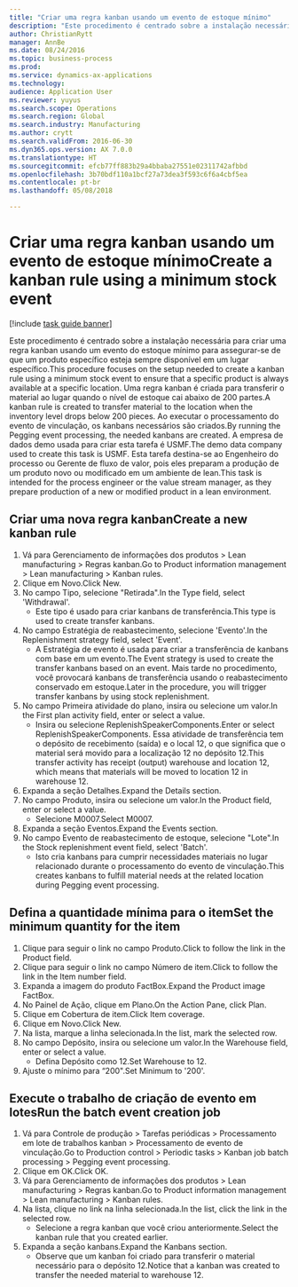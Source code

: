 ```yaml
--- 
title: "Criar uma regra kanban usando um evento de estoque mínimo"
description: "Este procedimento é centrado sobre a instalação necessária para criar uma regra kanban usando um evento do estoque mínimo para assegurar-se de que um produto específico esteja sempre disponível em um lugar específico."
author: ChristianRytt
manager: AnnBe
ms.date: 08/24/2016
ms.topic: business-process
ms.prod: 
ms.service: dynamics-ax-applications
ms.technology: 
audience: Application User
ms.reviewer: yuyus
ms.search.scope: Operations
ms.search.region: Global
ms.search.industry: Manufacturing
ms.author: crytt
ms.search.validFrom: 2016-06-30
ms.dyn365.ops.version: AX 7.0.0
ms.translationtype: HT
ms.sourcegitcommit: efcb77ff883b29a4bbaba27551e02311742afbbd
ms.openlocfilehash: 3b70bdf110a1bcf27a73dea3f593c6f6a4cbf5ea
ms.contentlocale: pt-br
ms.lasthandoff: 05/08/2018

---
```

# <a name="create-a-kanban-rule-using-a-minimum-stock-event"></a><span data-ttu-id="7119e-103">Criar uma regra kanban usando um evento de estoque mínimo</span><span class="sxs-lookup"><span data-stu-id="7119e-103">Create a kanban rule using a minimum stock event</span></span>

[!include [task guide banner](../../includes/task-guide-banner.md)]

<span data-ttu-id="7119e-104">Este procedimento é centrado sobre a instalação necessária para criar uma regra kanban usando um evento do estoque mínimo para assegurar-se de que um produto específico esteja sempre disponível em um lugar específico.</span><span class="sxs-lookup"><span data-stu-id="7119e-104">This procedure focuses on the setup needed to create a kanban rule using a minimum stock event to ensure that a specific product is always available at a specific location.</span></span> <span data-ttu-id="7119e-105">Uma regra kanban é criada para transferir o material ao lugar quando o nível de estoque cai abaixo de 200 partes.</span><span class="sxs-lookup"><span data-stu-id="7119e-105">A kanban rule is created to transfer material to the location when the inventory level drops below 200 pieces.</span></span> <span data-ttu-id="7119e-106">Ao executar o processamento do evento de vinculação, os kanbans necessários são criados.</span><span class="sxs-lookup"><span data-stu-id="7119e-106">By running the Pegging event processing, the needed kanbans are created.</span></span> <span data-ttu-id="7119e-107">A empresa de dados demo usada para criar esta tarefa é USMF.</span><span class="sxs-lookup"><span data-stu-id="7119e-107">The demo data company used to create this task is USMF.</span></span> <span data-ttu-id="7119e-108">Esta tarefa destina-se ao Engenheiro do processo ou Gerente de fluxo de valor, pois eles preparam a produção de um produto novo ou modificado em um ambiente de lean.</span><span class="sxs-lookup"><span data-stu-id="7119e-108">This task is intended for the process engineer or the value stream manager, as they prepare production of a new or modified product in a lean environment.</span></span>


## <a name="create-a-new-kanban-rule"></a><span data-ttu-id="7119e-109">Criar uma nova regra kanban</span><span class="sxs-lookup"><span data-stu-id="7119e-109">Create a new kanban rule</span></span>
1. <span data-ttu-id="7119e-110">Vá para Gerenciamento de informações dos produtos > Lean manufacturing > Regras kanban.</span><span class="sxs-lookup"><span data-stu-id="7119e-110">Go to Product information management > Lean manufacturing > Kanban rules.</span></span>
2. <span data-ttu-id="7119e-111">Clique em Novo.</span><span class="sxs-lookup"><span data-stu-id="7119e-111">Click New.</span></span>
3. <span data-ttu-id="7119e-112">No campo Tipo, selecione "Retirada".</span><span class="sxs-lookup"><span data-stu-id="7119e-112">In the Type field, select 'Withdrawal'.</span></span>
    * <span data-ttu-id="7119e-113">Este tipo é usado para criar kanbans de transferência.</span><span class="sxs-lookup"><span data-stu-id="7119e-113">This type is used to create transfer kanbans.</span></span>  
4. <span data-ttu-id="7119e-114">No campo Estratégia de reabastecimento, selecione 'Evento'.</span><span class="sxs-lookup"><span data-stu-id="7119e-114">In the Replenishment strategy field, select 'Event'.</span></span>
    * <span data-ttu-id="7119e-115">A Estratégia de evento é usada para criar a transferência de kanbans com base em um evento.</span><span class="sxs-lookup"><span data-stu-id="7119e-115">The Event strategy is used to create the transfer kanbans based on an event.</span></span> <span data-ttu-id="7119e-116">Mais tarde no procedimento, você provocará kanbans de transferência usando o reabastecimento conservado em estoque.</span><span class="sxs-lookup"><span data-stu-id="7119e-116">Later in the procedure, you will trigger transfer kanbans by using stock replenishment.</span></span>  
5. <span data-ttu-id="7119e-117">No campo Primeira atividade do plano, insira ou selecione um valor.</span><span class="sxs-lookup"><span data-stu-id="7119e-117">In the First plan activity field, enter or select a value.</span></span>
    * <span data-ttu-id="7119e-118">Insira ou selecione ReplenishSpeakerComponents.</span><span class="sxs-lookup"><span data-stu-id="7119e-118">Enter or select ReplenishSpeakerComponents.</span></span> <span data-ttu-id="7119e-119">Essa atividade de transferência tem o depósito de recebimento (saída) e o local 12, o que significa que o material será movido para a localização 12 no depósito 12.</span><span class="sxs-lookup"><span data-stu-id="7119e-119">This transfer activity has receipt (output) warehouse and location 12, which means that materials will be moved to location 12 in warehouse 12.</span></span>  
6. <span data-ttu-id="7119e-120">Expanda a seção Detalhes.</span><span class="sxs-lookup"><span data-stu-id="7119e-120">Expand the Details section.</span></span>
7. <span data-ttu-id="7119e-121">No campo Produto, insira ou selecione um valor.</span><span class="sxs-lookup"><span data-stu-id="7119e-121">In the Product field, enter or select a value.</span></span>
    * <span data-ttu-id="7119e-122">Selecione M0007.</span><span class="sxs-lookup"><span data-stu-id="7119e-122">Select M0007.</span></span>  
8. <span data-ttu-id="7119e-123">Expanda a seção Eventos.</span><span class="sxs-lookup"><span data-stu-id="7119e-123">Expand the Events section.</span></span>
9. <span data-ttu-id="7119e-124">No campo Evento de reabastecimento de estoque, selecione "Lote".</span><span class="sxs-lookup"><span data-stu-id="7119e-124">In the Stock replenishment event field, select 'Batch'.</span></span>
    * <span data-ttu-id="7119e-125">Isto cria kanbans para cumprir necessidades materiais no lugar relacionado durante o processamento do evento de vinculação.</span><span class="sxs-lookup"><span data-stu-id="7119e-125">This creates kanbans to fulfill material needs at the related location during Pegging event processing.</span></span>  

## <a name="set-the-minimum-quantity-for-the-item"></a><span data-ttu-id="7119e-126">Defina a quantidade mínima para o item</span><span class="sxs-lookup"><span data-stu-id="7119e-126">Set the minimum quantity for the item</span></span>
1. <span data-ttu-id="7119e-127">Clique para seguir o link no campo Produto.</span><span class="sxs-lookup"><span data-stu-id="7119e-127">Click to follow the link in the Product field.</span></span>
2. <span data-ttu-id="7119e-128">Clique para seguir o link no campo Número de item.</span><span class="sxs-lookup"><span data-stu-id="7119e-128">Click to follow the link in the Item number field.</span></span>
3. <span data-ttu-id="7119e-129">Expanda a imagem do produto FactBox.</span><span class="sxs-lookup"><span data-stu-id="7119e-129">Expand the Product image FactBox.</span></span>
4. <span data-ttu-id="7119e-130">No Painel de Ação, clique em Plano.</span><span class="sxs-lookup"><span data-stu-id="7119e-130">On the Action Pane, click Plan.</span></span>
5. <span data-ttu-id="7119e-131">Clique em Cobertura de item.</span><span class="sxs-lookup"><span data-stu-id="7119e-131">Click Item coverage.</span></span>
6. <span data-ttu-id="7119e-132">Clique em Novo.</span><span class="sxs-lookup"><span data-stu-id="7119e-132">Click New.</span></span>
7. <span data-ttu-id="7119e-133">Na lista, marque a linha selecionada.</span><span class="sxs-lookup"><span data-stu-id="7119e-133">In the list, mark the selected row.</span></span>
8. <span data-ttu-id="7119e-134">No campo Depósito, insira ou selecione um valor.</span><span class="sxs-lookup"><span data-stu-id="7119e-134">In the Warehouse field, enter or select a value.</span></span>
    * <span data-ttu-id="7119e-135">Defina Depósito como 12.</span><span class="sxs-lookup"><span data-stu-id="7119e-135">Set Warehouse to 12.</span></span>  
9. <span data-ttu-id="7119e-136">Ajuste o mínimo para “200".</span><span class="sxs-lookup"><span data-stu-id="7119e-136">Set Minimum to '200'.</span></span>

## <a name="run-the-batch-event-creation-job"></a><span data-ttu-id="7119e-137">Execute o trabalho de criação de evento em lotes</span><span class="sxs-lookup"><span data-stu-id="7119e-137">Run the batch event creation job</span></span>
1. <span data-ttu-id="7119e-138">Vá para Controle de produção > Tarefas periódicas > Processamento em lote de trabalhos kanban > Processamento de evento de vinculação.</span><span class="sxs-lookup"><span data-stu-id="7119e-138">Go to Production control > Periodic tasks > Kanban job batch processing > Pegging event processing.</span></span>
2. <span data-ttu-id="7119e-139">Clique em OK.</span><span class="sxs-lookup"><span data-stu-id="7119e-139">Click OK.</span></span>
3. <span data-ttu-id="7119e-140">Vá para Gerenciamento de informações dos produtos > Lean manufacturing > Regras kanban.</span><span class="sxs-lookup"><span data-stu-id="7119e-140">Go to Product information management > Lean manufacturing > Kanban rules.</span></span>
4. <span data-ttu-id="7119e-141">Na lista, clique no link na linha selecionada.</span><span class="sxs-lookup"><span data-stu-id="7119e-141">In the list, click the link in the selected row.</span></span>
    * <span data-ttu-id="7119e-142">Selecione a regra kanban que você criou anteriormente.</span><span class="sxs-lookup"><span data-stu-id="7119e-142">Select the kanban rule that you created earlier.</span></span>  
5. <span data-ttu-id="7119e-143">Expanda a seção kanbans.</span><span class="sxs-lookup"><span data-stu-id="7119e-143">Expand the Kanbans section.</span></span>
    * <span data-ttu-id="7119e-144">Observe que um kanban foi criado para transferir o material necessário para o depósito 12.</span><span class="sxs-lookup"><span data-stu-id="7119e-144">Notice that a kanban was created to transfer the needed material to warehouse 12.</span></span>  


